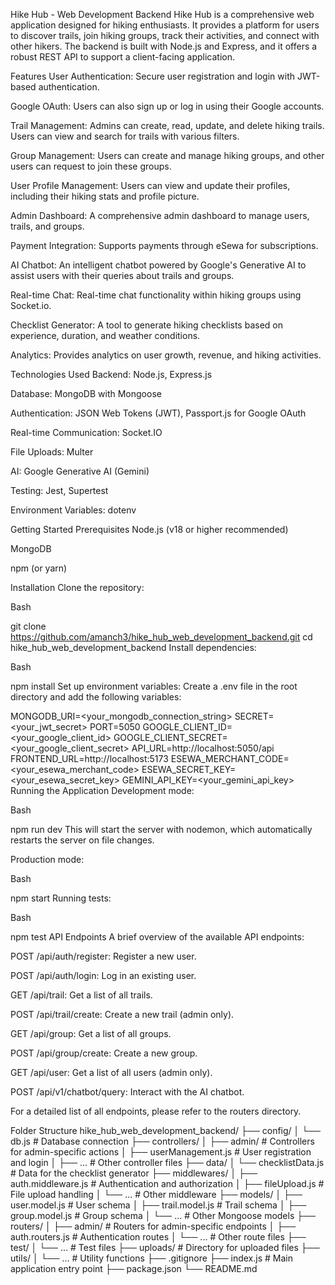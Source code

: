 Hike Hub - Web Development Backend
Hike Hub is a comprehensive web application designed for hiking enthusiasts. It provides a platform for users to discover trails, join hiking groups, track their activities, and connect with other hikers. The backend is built with Node.js and Express, and it offers a robust REST API to support a client-facing application.

Features
User Authentication: Secure user registration and login with JWT-based authentication.

Google OAuth: Users can also sign up or log in using their Google accounts.

Trail Management: Admins can create, read, update, and delete hiking trails. Users can view and search for trails with various filters.

Group Management: Users can create and manage hiking groups, and other users can request to join these groups.

User Profile Management: Users can view and update their profiles, including their hiking stats and profile picture.

Admin Dashboard: A comprehensive admin dashboard to manage users, trails, and groups.

Payment Integration: Supports payments through eSewa for subscriptions.

AI Chatbot: An intelligent chatbot powered by Google's Generative AI to assist users with their queries about trails and groups.

Real-time Chat: Real-time chat functionality within hiking groups using Socket.io.

Checklist Generator: A tool to generate hiking checklists based on experience, duration, and weather conditions.

Analytics: Provides analytics on user growth, revenue, and hiking activities.

Technologies Used
Backend: Node.js, Express.js

Database: MongoDB with Mongoose

Authentication: JSON Web Tokens (JWT), Passport.js for Google OAuth

Real-time Communication: Socket.IO

File Uploads: Multer

AI: Google Generative AI (Gemini)

Testing: Jest, Supertest

Environment Variables: dotenv

Getting Started
Prerequisites
Node.js (v18 or higher recommended)

MongoDB

npm (or yarn)

Installation
Clone the repository:

Bash

git clone https://github.com/amanch3/hike_hub_web_development_backend.git
cd hike_hub_web_development_backend
Install dependencies:

Bash

npm install
Set up environment variables:
Create a .env file in the root directory and add the following variables:

MONGODB_URI=<your_mongodb_connection_string>
SECRET=<your_jwt_secret>
PORT=5050
GOOGLE_CLIENT_ID=<your_google_client_id>
GOOGLE_CLIENT_SECRET=<your_google_client_secret>
API_URL=http://localhost:5050/api
FRONTEND_URL=http://localhost:5173
ESEWA_MERCHANT_CODE=<your_esewa_merchant_code>
ESEWA_SECRET_KEY=<your_esewa_secret_key>
GEMINI_API_KEY=<your_gemini_api_key>
Running the Application
Development mode:

Bash

npm run dev
This will start the server with nodemon, which automatically restarts the server on file changes.

Production mode:

Bash

npm start
Running tests:

Bash

npm test
API Endpoints
A brief overview of the available API endpoints:

POST /api/auth/register: Register a new user.

POST /api/auth/login: Log in an existing user.

GET /api/trail: Get a list of all trails.

POST /api/trail/create: Create a new trail (admin only).

GET /api/group: Get a list of all groups.

POST /api/group/create: Create a new group.

GET /api/user: Get a list of all users (admin only).

POST /api/v1/chatbot/query: Interact with the AI chatbot.

For a detailed list of all endpoints, please refer to the routers directory.

Folder Structure
hike_hub_web_development_backend/
├── config/
│   └── db.js               # Database connection
├── controllers/
│   ├── admin/              # Controllers for admin-specific actions
│   ├── userManagement.js   # User registration and login
│   ├── ...                 # Other controller files
├── data/
│   └── checklistData.js    # Data for the checklist generator
├── middlewares/
│   ├── auth.middleware.js  # Authentication and authorization
│   ├── fileUpload.js       # File upload handling
│   └── ...                 # Other middleware
├── models/
│   ├── user.model.js       # User schema
│   ├── trail.model.js      # Trail schema
│   ├── group.model.js      # Group schema
│   └── ...                 # Other Mongoose models
├── routers/
│   ├── admin/              # Routers for admin-specific endpoints
│   ├── auth.routers.js     # Authentication routes
│   └── ...                 # Other route files
├── test/
│   └── ...                 # Test files
├── uploads/                # Directory for uploaded files
├── utils/
│   └── ...                 # Utility functions
├── .gitignore
├── index.js                # Main application entry point
├── package.json
└── README.md
